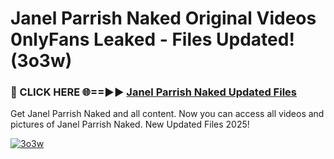 # Janel Parrish Naked Original Videos 0nlyFans Leaked - Files Updated! (3o3w)

<h3>🔴 CLICK HERE 🌐==►► <a href="https://tinyurl.com/yckcrads" rel="nofollow">Janel Parrish Naked Updated Files</a></h3>

Get Janel Parrish Naked and all content. Now you can access all videos and pictures of Janel Parrish Naked. New Updated Files 2025!

[![3o3w](https://i.imgur.com/hpKpOFt.gif)](https://tinyurl.com/yckcrads)
